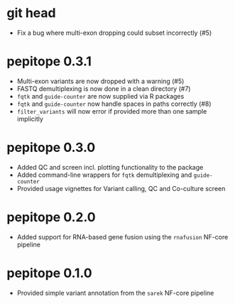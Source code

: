 # git head

* Fix a bug where multi-exon dropping could subset incorrectly (#5)

# pepitope 0.3.1

* Multi-exon variants are now dropped with a warning (#5)
* FASTQ demultiplexing is now done in a clean directory (#7)
* `fqtk` and `guide-counter` are now supplied via R packages
* `fqtk` and `guide-counter` now handle spaces in paths correctly (#8)
* `filter_variants` will now error if provided more than one sample implicitly

# pepitope 0.3.0

* Added QC and screen incl. plotting functionality to the package
* Added command-line wrappers for `fqtk` demultiplexing and `guide-counter`
* Provided usage vignettes for Variant calling, QC and Co-culture screen

# pepitope 0.2.0

* Added support for RNA-based gene fusion using the `rnafusion` NF-core pipeline

# pepitope 0.1.0
 
* Provided simple variant annotation from the `sarek` NF-core pipeline
